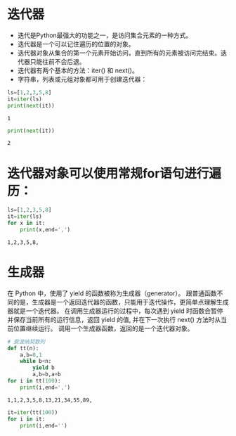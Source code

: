 # 迭代器
* 迭代是Python最强大的功能之一，是访问集合元素的一种方式。
* 迭代器是一个可以记住遍历的位置的对象。
* 迭代器对象从集合的第一个元素开始访问，直到所有的元素被访问完结束。迭代器只能往前不会后退。
* 迭代器有两个基本的方法：iter() 和 next()。
* 字符串，列表或元组对象都可用于创建迭代器：


```python
ls=[1,2,3,5,8]
it=iter(ls)
print(next(it))
```

    1



```python
print(next(it))
```

    2


# 迭代器对象可以使用常规for语句进行遍历：


```python
ls=[1,2,3,5,8]
it=iter(ls)
for x in it:
    print(x,end=',')
```

    1,2,3,5,8,

# 生成器
在 Python 中，使用了 yield 的函数被称为生成器（generator）。
跟普通函数不同的是，生成器是一个返回迭代器的函数，只能用于迭代操作，更简单点理解生成器就是一个迭代器。
在调用生成器运行的过程中，每次遇到 yield 时函数会暂停并保存当前所有的运行信息，返回 yield 的值, 并在下一次执行 next() 方法时从当前位置继续运行。
调用一个生成器函数，返回的是一个迭代器对象。


```python
# 斐波纳契数列
def tt(n):
    a,b=0,1
    while b<n:
        yield b
        a,b=b,a+b
for i in tt(100):
    print(i,end=',')
```

    1,1,2,3,5,8,13,21,34,55,89,


```python
it=iter(tt(100))
for i in it:
    print(i,end='')
```
